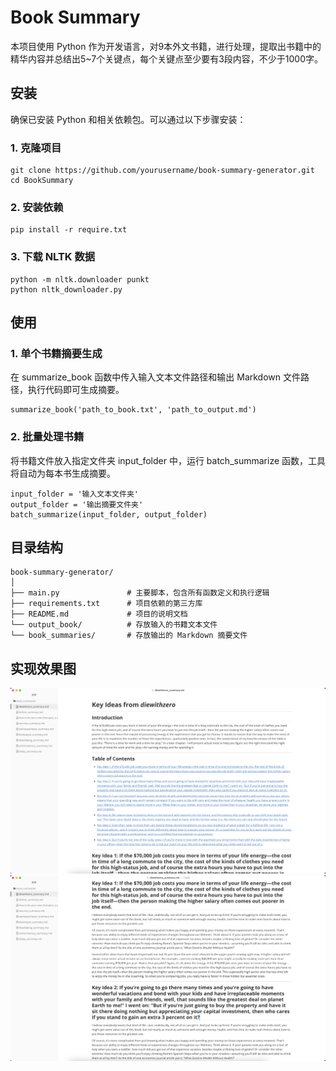 <!--
 * @Author: DengYH
 * @Date: 2025-05-06 19:58:38
-->
# Book Summary

本项目使用 Python 作为开发语言，对9本外文书籍，进行处理，提取出书籍中的精华内容并总结出5~7个关键点，每个关键点至少要有3段内容，不少于1000字。

## 安装

确保已安装 Python 和相关依赖包。可以通过以下步骤安装：

### 1. 克隆项目

```
git clone https://github.com/yourusername/book-summary-generator.git
cd BookSummary
```

### 2. 安装依赖
```
pip install -r require.txt
```

### 3. 下载 NLTK 数据
```
python -m nltk.downloader punkt
python nltk_downloader.py
```

## 使用
### 1. 单个书籍摘要生成
在 summarize_book 函数中传入输入文本文件路径和输出 Markdown 文件路径，执行代码即可生成摘要。
```
summarize_book('path_to_book.txt', 'path_to_output.md')
```

### 2. 批量处理书籍
将书籍文件放入指定文件夹 input_folder 中，运行 batch_summarize 函数，工具将自动为每本书生成摘要。
```
input_folder = '输入文本文件夹'
output_folder = '输出摘要文件夹'
batch_summarize(input_folder, output_folder)
```

## 目录结构
```
book-summary-generator/
│
├── main.py               # 主要脚本，包含所有函数定义和执行逻辑
├── requirements.txt      # 项目依赖的第三方库
├── README.md             # 项目的说明文档
└── output_book/          # 存放输入的书籍文本文件
└── book_summaries/       # 存放输出的 Markdown 摘要文件
```

## 实现效果图
![diewithzero](./diewithzero.png)
![diewithzero2](./diewithzero2.png)